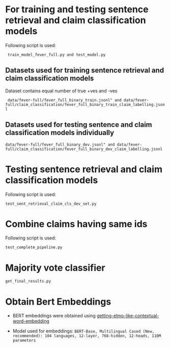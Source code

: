 # For training and testing sentence retrieval and claim classification models

Following script is used:

``` train_model_fever_full.py and test_model.py``` 

## Datasets used for training sentence retrieval and claim classification models

Dataset contains equal number of true +ves and -ves

``` data/fever-full/fever_full_binary_train.jsonl" and data/fever-full/claim_classification/fever_full_binary_train_claim_labelling.jsonl``` 


## Datasets used for testing sentence and claim classification models individually

```
data/fever-full/fever_full_binary_dev.jsonl" and data/fever-full/claim_classification/fever_full_binary_dev_claim_labelling.jsonl
```

# Testing sentence retrieval and claim classification models

Following script is used:
```
test_sent_retrieval_claim_cls_dev_set.py
```

# Combine claims having same ids

Following script is used:

```
test_complete_pipeline.py
```

# Majority vote classifier

```
get_final_results.py
```

# Obtain Bert Embeddings

* BERT embeddings were obtained using [getting-elmo-like-contextual-word-embedding](https://github.com/hanxiao/bert-as-service#getting-elmo-like-contextual-word-embedding)

* Model used for embeddings: ```BERT-Base, Multilingual Cased (New, recommended): 104 languages, 12-layer, 768-hidden, 12-heads, 110M parameters```
